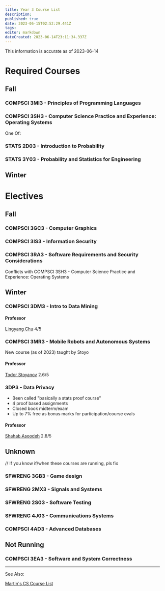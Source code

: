```yaml
---
title: Year 3 Course List
description: 
published: true
date: 2023-06-15T02:52:29.441Z
tags: 
editor: markdown
dateCreated: 2023-06-14T23:11:34.337Z
---
```


This information is accurate as of 2023-06-14

# Required Courses
## Fall
### COMPSCI 3MI3 - Principles of Programming Languages

### COMPSCI 3SH3 - Computer Science Practice and Experience: Operating Systems

One Of:
### STATS 2D03 - Introduction to Probability

### STATS 3Y03 - Probability and Statistics for Engineering

## Winter

# Electives
## Fall
### COMPSCI 3GC3 - Computer Graphics

### COMPSCI 3IS3 - Information Security

### COMPSCI 3RA3 - Software Requirements and Security Considerations
Conflicts with COMPSCI 3SH3 - Computer Science Practice and Experience: Operating Systems

## Winter
### COMPSCI 3DM3 - Intro to Data Mining
#### Professor
[Lingyang Chu](/professors/lingyang-chu)
4/5

### COMPSCI 3MR3 - Mobile Robots and Autonomous Systems
New course (as of 2023) taught by Stoyo

#### Professor
[Todor Stoyanov](/professors/todor-stoyanov)
2.6/5

### 3DP3 - Data Privacy
- Been called "basically a stats proof course"
- 4 proof based assignments
- Closed book midterm/exam
- Up to 7% free as bonus marks for participation/course evals

#### Professor
[Shahab Asoodeh](/professors/shahab-asoodeh)
2.8/5

## Unknown
// If you know if/when these courses are running, pls fix

### SFWRENG 3GB3 - Game design

### SFWRENG 2MX3 - Signals and Systems

### SFWRENG 2S03 - Software Testing

### SFWRENG 4J03 - Communications Systems

### COMPSCI 4AD3 - Advanced Databases

## Not Running

### COMPSCI 3EA3 - Software and System Correctness

---


See Also:

[Martin's CS Course List](https://docs.google.com/spreadsheets/d/1VupEzqyxXsUQ3iYPi5JaEXI7KYYdY0jHCWrsGPcSgd4/edit?usp=sharing)